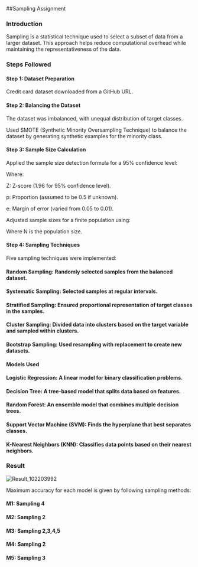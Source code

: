 ##Sampling Assignment

### Introduction
Sampling is a statistical technique used to select a subset of data from a larger dataset. This approach helps reduce computational overhead while maintaining the representativeness of the data.

### Steps Followed

#### Step 1: Dataset Preparation
Credit card dataset downloaded from a GitHub URL.

#### Step 2: Balancing the Dataset

The dataset was imbalanced, with unequal distribution of target classes.

Used SMOTE (Synthetic Minority Oversampling Technique) to balance the dataset by generating synthetic examples for the minority class.

#### Step 3: Sample Size Calculation

Applied the sample size detection formula for a 95% confidence level:

Where:

Z: Z-score (1.96 for 95% confidence level).

p: Proportion (assumed to be 0.5 if unknown).

e: Margin of error (varied from 0.05 to 0.01).

Adjusted sample sizes for a finite population using:

Where N is the population size.


#### Step 4: Sampling Techniques

Five sampling techniques were implemented:

#### Random Sampling: Randomly selected samples from the balanced dataset.

#### Systematic Sampling: Selected samples at regular intervals.

#### Stratified Sampling: Ensured proportional representation of target classes in the samples.

#### Cluster Sampling: Divided data into clusters based on the target variable and sampled within clusters.

#### Bootstrap Sampling: Used resampling with replacement to create new datasets.


#### Models Used

#### Logistic Regression: A linear model for binary classification problems.

#### Decision Tree: A tree-based model that splits data based on features.

#### Random Forest: An ensemble model that combines multiple decision trees.

#### Support Vector Machine (SVM): Finds the hyperplane that best separates classes.

#### K-Nearest Neighbors (KNN): Classifies data points based on their nearest neighbors.

### Result
![Result_102203992](Result_102203992.png "An example of sampling techniques")

Maximum accuracy for each model is given by following sampling methods:
#### M1: Sampling 4
#### M2: Sampling 2
#### M3: Sampling 2,3,4,5
#### M4: Sampling 2
#### M5: Sampling 3
